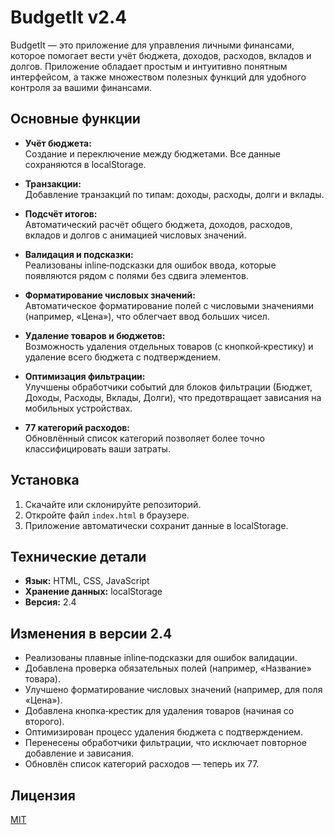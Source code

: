 # BudgetIt v2.4

BudgetIt — это приложение для управления личными финансами, которое помогает вести учёт бюджета, доходов, расходов, вкладов и долгов. Приложение обладает простым и интуитивно понятным интерфейсом, а также множеством полезных функций для удобного контроля за вашими финансами.

## Основные функции

- **Учёт бюджета:**  
  Создание и переключение между бюджетами. Все данные сохраняются в localStorage.

- **Транзакции:**  
  Добавление транзакций по типам: доходы, расходы, долги и вклады.

- **Подсчёт итогов:**  
  Автоматический расчёт общего бюджета, доходов, расходов, вкладов и долгов с анимацией числовых значений.

- **Валидация и подсказки:**  
  Реализованы inline‑подсказки для ошибок ввода, которые появляются рядом с полями без сдвига элементов.

- **Форматирование числовых значений:**  
  Автоматическое форматирование полей с числовыми значениями (например, «Цена»), что облегчает ввод больших чисел.

- **Удаление товаров и бюджетов:**  
  Возможность удаления отдельных товаров (с кнопкой‑крестику) и удаление всего бюджета с подтверждением.

- **Оптимизация фильтрации:**  
  Улучшены обработчики событий для блоков фильтрации (Бюджет, Доходы, Расходы, Вклады, Долги), что предотвращает зависания на мобильных устройствах.

- **77 категорий расходов:**  
  Обновлённый список категорий позволяет более точно классифицировать ваши затраты.

## Установка

1. Скачайте или склонируйте репозиторий.
2. Откройте файл `index.html` в браузере.
3. Приложение автоматически сохранит данные в localStorage.

## Технические детали

- **Язык:** HTML, CSS, JavaScript  
- **Хранение данных:** localStorage  
- **Версия:** 2.4

## Изменения в версии 2.4

- Реализованы плавные inline‑подсказки для ошибок валидации.
- Добавлена проверка обязательных полей (например, «Название» товара).
- Улучшено форматирование числовых значений (например, для поля «Цена»).
- Добавлена кнопка‑крестик для удаления товаров (начиная со второго).
- Оптимизирован процесс удаления бюджета с подтверждением.
- Перенесены обработчики фильтрации, что исключает повторное добавление и зависания.
- Обновлён список категорий расходов — теперь их 77.

## Лицензия

[MIT](LICENSE)
